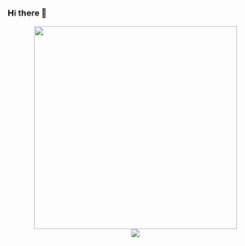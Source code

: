 ### Hi there 👋

<div style="text-align: center">
  <img src="https://github-readme-stats.vercel.app/api?username=rifkyards&count_private=true&show_icons=true&theme=prussian" width="400">
<br />
  <img src="https://github-readme-stats.vercel.app/api/top-langs/?username=rifkyards&hide=php&title_color=ffffff&text_color=c9cacc&icon_color=4AB197&bg_color=1A2B34" />
</div>
